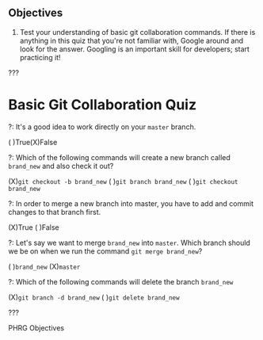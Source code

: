 ## Objectives

1. Test your understanding of basic git collaboration commands. If there is anything in this quiz that you're not familiar with, Google around and look for the answer. Googling is an important skill for developers; start practicing it!

???

# Basic Git Collaboration Quiz

?: It's a good idea to work directly on your `master` branch.

( )True(X)False

?: Which of the following commands will create a new branch called `brand_new` and also check it out?

(X)`git checkout -b brand_new` ( )`git branch brand_new` ( )`git checkout brand_new`

?: In order to merge a new branch into master, you have to add and commit changes to that branch first.

(X)True ( )False

?: Let's say we want to merge `brand_new` into `master`. Which branch should we be on when we run the command `git merge brand_new`?

( )`brand_new` (X)`master`


?: Which of the following commands will delete the branch `brand_new`

(X)`git branch -d brand_new` ( )`git delete brand_new`

???

<p data-visibility='hidden'>PHRG Objectives</p>